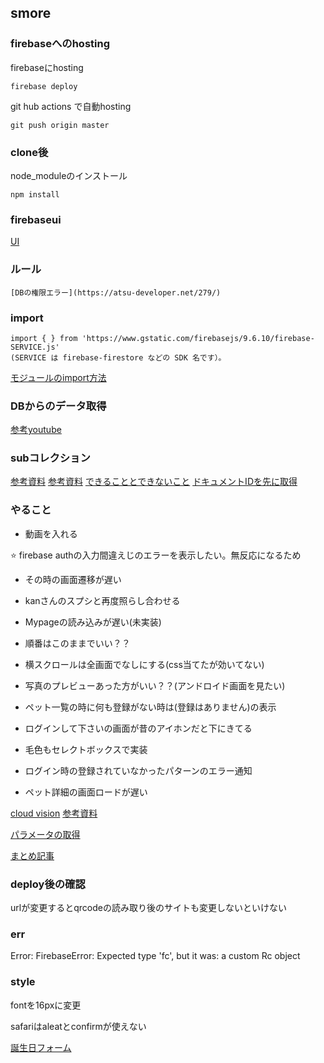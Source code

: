 ## smore


### firebaseへのhosting

firebaseにhosting
 ```
 firebase deploy
 ```

git hub actions で自動hosting
```
git push origin master
```

### clone後

node_moduleのインストール
```
npm install
```

### firebaseui
[UI](https://firebase.google.com/docs/auth/web/firebaseui?hl=ja)

### ルール
```
[DBの権限エラー](https://atsu-developer.net/279/)
```

### import 
```
import { } from 'https://www.gstatic.com/firebasejs/9.6.10/firebase-SERVICE.js'
(SERVICE は firebase-firestore などの SDK 名です）。
```

[モジュールのimport方法](https://developer.mozilla.org/ja/docs/Web/JavaScript/Reference/Statements/import)

### DBからのデータ取得

[参考youtube](https://www.youtube.com/watch?v=9NOg_HSbo9w)

### subコレクション

[参考資料](https://zenn.dev/hiro__dev/scraps/bfe3ca1757ffae)
[参考資料](https://qiita.com/karayok/items/0996c8f0ea219c284dbd)
[できることとできないこと](https://zenn.dev/yucatio/articles/173f386c471398)
[ドキュメントIDを先に取得](https://devsakaso.com/vue-firebase-get-doc-id-before-adding/)


### やること

- 動画を入れる

⭐️ firebase authの入力間違えじのエラーを表示したい。無反応になるため

- その時の画面遷移が遅い

- kanさんのスプシと再度照らし合わせる

<!-- - 画面遷移がちらつくところを修正  -->

<!-- - ログインしてくださいの画面を全体に組み込む  -->

<!-- - Praceholder内は記入例がいい -->

<!-- - Inputのwidthを広げる -->

<!-- - Pet_formの質問を詳しく -->

<!-- - 生年月日をセレクトボックスにする！ -->

<!-- - 記入例があった方がいい -->

<!-- - マイクロチップ番号は数値だけ？？ -->

<!-- - 必須とそうじゃ無いのが分かりづらい -->

- Mypageの読み込みが遅い(未実装)

- 順番はこのままでいい？？

<!-- - 同じ写真が入る -->

- 横スクロールは全画面でなしにする(css当てたが効いてない)

- 写真のプレビューあった方がいい？？(アンドロイド画面を見たい)

<!-- - 長文の質問が読みづらい -->

<!-- - ペットを追加するボタンと文字がずれてる -->

- ペット一覧の時に何も登録がない時は(登録はありません)の表示

<!-- - ご来店ありがとうございますのスタイル変更 -->

- ログインして下さいの画面が昔のアイホンだと下にきてる

- 毛色もセレクトボックスで実装

- ログイン時の登録されていなかったパターンのエラー通知

- ペット詳細の画面ロードが遅い


[cloud vision](https://cloud.google.com/vision/docs/detect-labels-image-client-libraries?hl=ja#using_the_client_library)
[参考資料](https://qiita.com/popy1017/items/78cd72cd6337973c3b65)

[パラメータの取得](https://gray-code.com/javascript/get-parameter-of-url/)

[まとめ記事](https://www.wakuwakubank.com/posts/723-firebase-firestore-query/)


### deploy後の確認

urlが変更するとqrcodeの読み取り後のサイトも変更しないといけない

### err

Error: FirebaseError: Expected type 'fc', but it was: a custom Rc object



### style 

fontを16pxに変更

safariはaleatとconfirmが使えない

[誕生日フォーム](https://zenn.dev/okoe/articles/7876b897c0fccf)